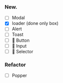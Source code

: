 ### New.

- [ ] Modal
- [x] loader (done only box)
- [ ] Alert
- [ ] Toast
- [ ] 🤔 Button
- [ ] 🤔 Input
- [ ] 🤔 Selector

### Refactor

- [ ] Popper
